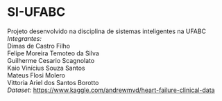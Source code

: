 # SI-UFABC
Projeto desenvolvido na disciplina de sistemas inteligentes na UFABC <br>
*Integrantes:* <br>
Dimas de Castro Filho <br>
Felipe Moreira Temoteo da Silva <br>
Guilherme Cesario Scagnolato <br>
Kaio Vinícius Souza Santos <br>
Mateus Flosi Molero <br>
Vittoria Ariel dos Santos Borotto <br>
*Dataset:* https://www.kaggle.com/andrewmvd/heart-failure-clinical-data